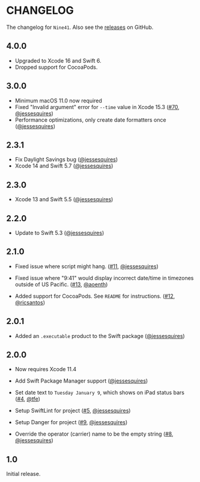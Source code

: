 # CHANGELOG

The changelog for `Nine41`. Also see the [releases](https://github.com/jessesquires/Nine41/releases) on GitHub.

4.0.0
-----

- Upgraded to Xcode 16 and Swift 6.
- Dropped support for CocoaPods.

3.0.0
-----

- Minimum macOS 11.0 now required
- Fixed "Invalid argument" error for `--time` value in Xcode 15.3 ([#70](https://github.com/jessesquires/Nine41/issues/70), [@jessesquires](https://github.com/jessesquires))
- Performance optimizations, only create date formatters once ([@jessesquires](https://github.com/jessesquires))

2.3.1
-----

- Fix Daylight Savings bug ([@jessesquires](https://github.com/jessesquires))
- Xcode 14 and Swift 5.7 ([@jessesquires](https://github.com/jessesquires))

2.3.0
-----

- Xcode 13 and Swift 5.5 ([@jessesquires](https://github.com/jessesquires))

2.2.0
-----

- Update to Swift 5.3 ([@jessesquires](https://github.com/jessesquires))

2.1.0
-----

- Fixed issue where script might hang. ([#11](https://github.com/jessesquires/Nine41/issues/11), [@jessesquires](https://github.com/jessesquires))

- Fixed issue where "9:41" would display incorrect date/time in timezones outside of US Pacific. ([#13](https://github.com/jessesquires/Nine41/issues/13), [@aoenth](https://github.com/aoenth))

- Added support for CocoaPods. See `README` for instructions. ([#12](https://github.com/jessesquires/Nine41/issues/12), [@ricsantos](https://github.com/ricsantos))

2.0.1
-----

- Added an `.executable` product to the Swift package ([@jessesquires](https://github.com/jessesquires))

2.0.0
-----

- Now requires Xcode 11.4

- Add Swift Package Manager support ([@jessesquires](https://github.com/jessesquires))

- Set date text to `Tuesday January 9`, which shows on iPad status bars ([#4](https://github.com/jessesquires/Nine41/pull/4), [@tfe](https://github.com/tfe))

- Setup SwiftLint for project ([#5](https://github.com/jessesquires/Nine41/issues/5), [@jessesquires](https://github.com/jessesquires))

- Setup Danger for project ([#9](https://github.com/jessesquires/Nine41/issues/9), [@jessesquires](https://github.com/jessesquires))

- Override the operator (carrier) name to be the empty string ([#8](https://github.com/jessesquires/Nine41/issues/8), [@jessesquires](https://github.com/jessesquires))

1.0
---

Initial release.
